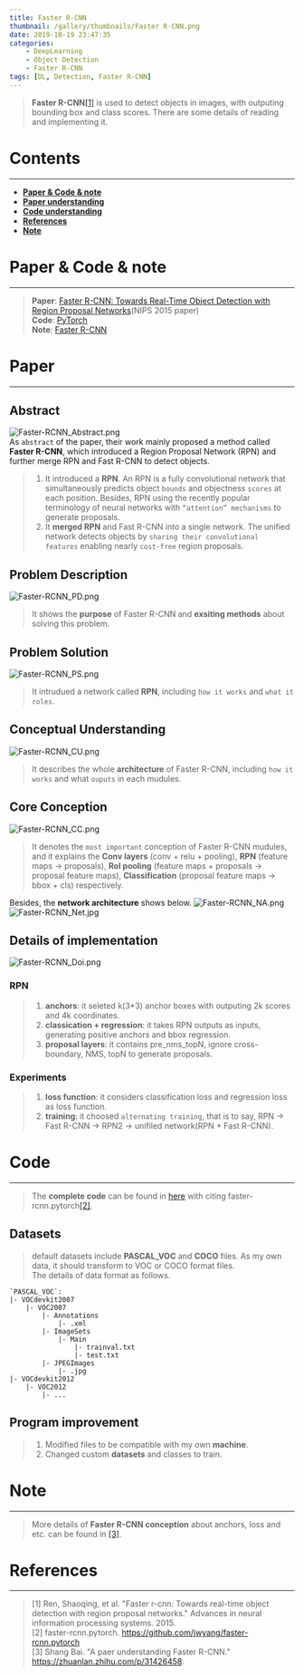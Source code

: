 ```yaml
---
title: Faster R-CNN  
thumbnail: /gallery/thumbnails/Faster R-CNN.png  
date: 2019-10-19 23:47:35
categories:
    - DeepLearning  
    - Object Detection  
    - Faster R-CNN  
tags: [DL, Detection, Faster R-CNN]
---
```


> **Faster R-CNN**[[1]](https://arxiv.org/pdf/1506.01497.pdf) is used to detect objects in images, with outputing bounding box and class scores. There are some details of reading and implementing it.  
<!-- more -->

# Contents
---
- **[Paper & Code & note](#Paper&Code&note)**
- **[Paper understanding](#Paper)**
- **[Code understanding](#Code)**
- **[References](#References)**
- **[Note](#Note)**

# Paper & Code & note
---
> **Paper**: [Faster R-CNN: Towards Real-Time Object Detection with Region Proposal Networks](https://arxiv.org/pdf/1506.01497.pdf)(NIPS 2015 paper)  
> **Code**: [PyTorch](https://github.com/Gojay001/DeepLearning-pwcn/tree/master/Detection/Faster%20R-CNN/Code/README.md)  
> **Note**: [Faster R-CNN](https://github.com/Gojay001/DeepLearning-pwcn/tree/master/Detection/Faster%20R-CNN/Note)

# Paper
---
## Abstract
![Faster-RCNN_Abstract.png](https://i.loli.net/2019/10/22/FHvUPsjBV4IMxl9.png)  
As `abstract` of the paper, their work mainly proposed a method called **Faster R-CNN**, which introduced a Region Proposal Network (RPN) and further merge RPN and Fast R-CNN to detect objects.  
> 1. It introduced a **RPN**. An RPN is a fully convolutional network that simultaneously predicts object `bounds` and objectness `scores` at each position. Besides, RPN using the recently popular terminology of neural networks with `“attention” mechanisms` to generate proposals.  
> 2. It **merged RPN** and Fast R-CNN into a single network. The unified network detects objects by `sharing their convolutional features` enabling nearly `cost-free` region proposals.

## Problem Description
![Faster-RCNN_PD.png](https://i.loli.net/2019/10/22/toubNvlhg57fPnQ.png) 
> It shows the **purpose** of Faster R-CNN and **exsiting methods** about solving this problem.

## Problem Solution
![Faster-RCNN_PS.png](https://i.loli.net/2019/10/22/lmHGjeqgKiDESCd.png)  
> It intrudued a network called **RPN**, including `how it works` and `what it roles`.  

## Conceptual Understanding
![Faster-RCNN_CU.png](https://i.loli.net/2019/10/22/wZkmTdo6t4jClxi.png)  
> It describes the whole **architecture** of Faster R-CNN, including `how it works` and what `ouputs` in each mudules. 

## Core Conception
![Faster-RCNN_CC.png](https://i.loli.net/2019/10/22/NidM78RsBGCXqWF.png)  
> It denotes the `most important` conception of Faster R-CNN mudules, and it explains the **Conv layers** (conv + relu + pooling), **RPN** (feature maps -> proposals), **RoI pooling** (feature maps + proposals -> proposal feature maps), **Classification** (proposal feature maps -> bbox + cls) respectively.  

Besides, the **network architecture** shows below.
![Faster-RCNN_NA.png](https://i.loli.net/2019/10/22/BeWR2YPCEa3c5rz.png)  
![Faster-RCNN_Net.jpg](https://i.loli.net/2019/10/22/f6do2RgYuCnyzNA.jpg)

## Details of implementation
![Faster-RCNN_Doi.png](https://i.loli.net/2019/10/22/R4xMUNBY896iSWX.png)   
### RPN
> 1. **anchors**: it seleted k(3*3) anchor boxes with outputing 2k scores and 4k coordinates.  
> 2. **classication + regression**: it takes RPN outputs as inputs, generating positive anchors and bbox regression.  
> 3. **proposal layers**: it contains pre_nms_topN, ignore cross-boundary, NMS, topN to generate proposals.  
### Experiments
> 1. **loss function**: it considers classification loss and regression loss as loss function.  
> 2. **training**: it choosed `alternating training`, that is to say, RPN -> Fast R-CNN -> RPN2 -> unifiled network(RPN + Fast R-CNN).  

# Code
---
> The **complete code** can be found in [here](https://github.com/Gojay001/faster-rcnn.pytorch) with citing faster-rcnn.pytorch[[2]](https://github.com/jwyang/faster-rcnn.pytorch).  

## Datasets
> default datasets include **PASCAL_VOC** and **COCO** files. As my own data, it should transform to VOC or COCO format files.  
> The details of data format as follows.  

```
`PASCAL_VOC`:
|- VOCdevkit2007
    |- VOC2007
        |- Annotations
            |- .xml
        |- ImageSets
            |- Main
                |- trainval.txt
                |- test.txt
        |- JPEGImages
            |- .jpg
|- VOCdevkit2012
    |- VOC2012
        |- ...
```

## Program improvement
> 1. Modified files to be compatible with my own **machine**.  
> 2. Changed custom **datasets** and classes to train.  

# Note
---
> More details of **Faster R-CNN conception** about anchors, loss and etc. can be found in [[3]](https://zhuanlan.zhihu.com/p/31426458).  

# References
---
> [1] Ren, Shaoqing, et al. "Faster r-cnn: Towards real-time object detection with region proposal networks." Advances in neural information processing systems. 2015.  
> [2] faster-rcnn.pytorch. https://github.com/jwyang/faster-rcnn.pytorch  
> [3] Shang Bai. "A paer understanding Faster R-CNN." https://zhuanlan.zhihu.com/p/31426458.  
